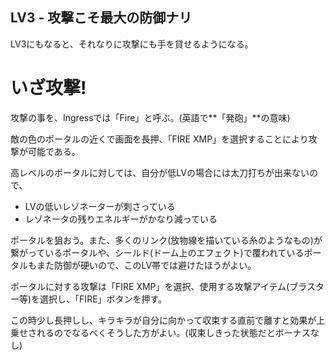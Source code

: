 ## LV3 - 攻撃こそ最大の防御ナリ

LV3にもなると、それなりに攻撃にも手を貸せるようになる。

# いざ攻撃!

攻撃の事を、Ingressでは「Fire」と呼ぶ。(英語で**「発砲」**の意味)

敵の色のポータルの近くで画面を長押、「FIRE XMP」を選択することにより攻撃が可能である。

高レベルのポータルに対しては、自分が低LVの場合には太刀打ちが出来ないので、

* LVの低いレゾネーターが刺さっている
* レゾネータの残りエネルギーがかなり減っている

ポータルを狙おう。また、多くのリンク(放物線を描いている糸のようなもの)が繋がっているポータルや、シールド(ドーム上のエフェクト)で覆われているポータルもまた防御が硬いので、このLV帯では避けたほうがよい。

ポータルに対する攻撃は「FIRE XMP」を選択、使用する攻撃アイテム(ブラスター等)を選択し、「FIRE」ボタンを押す。

この時少し長押しし、キラキラが自分に向かって収束する直前で離すと効果が上乗せされるのでなるべくそうした方がよい。(収束しきった状態だとボーナスなし)
